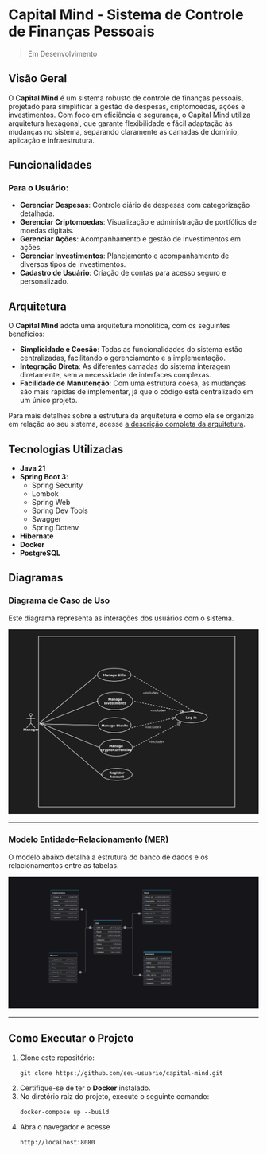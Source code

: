 # Capital Mind - Sistema de Controle de Finanças Pessoais

> Em Desenvolvimento

## Visão Geral

O **Capital Mind** é um sistema robusto de controle de finanças pessoais, projetado para simplificar a gestão de despesas, criptomoedas, ações e investimentos. Com foco em eficiência e segurança, o Capital Mind utiliza arquitetura hexagonal, que garante flexibilidade e fácil adaptação às mudanças no sistema, separando claramente as camadas de domínio, aplicação e infraestrutura.

## Funcionalidades

### Para o Usuário:
- **Gerenciar Despesas**: Controle diário de despesas com categorização detalhada.
- **Gerenciar Criptomoedas**: Visualização e administração de portfólios de moedas digitais.
- **Gerenciar Ações**: Acompanhamento e gestão de investimentos em ações.
- **Gerenciar Investimentos**: Planejamento e acompanhamento de diversos tipos de investimentos.
- **Cadastro de Usuário**: Criação de contas para acesso seguro e personalizado.

## Arquitetura

O **Capital Mind** adota uma arquitetura monolítica, com os seguintes benefícios:

- **Simplicidade e Coesão**: Todas as funcionalidades do sistema estão centralizadas, facilitando o gerenciamento e a implementação.
- **Integração Direta**: As diferentes camadas do sistema interagem diretamente, sem a necessidade de interfaces complexas.
- **Facilidade de Manutenção**: Com uma estrutura coesa, as mudanças são mais rápidas de implementar, já que o código está centralizado em um único projeto.

Para mais detalhes sobre a estrutura da arquitetura e como ela se organiza em relação ao seu sistema, acesse [a descrição completa da arquitetura](./src/main/java/gustavo/ventieri/capitalmind/documents/architecture/monolithicArchitecture.md).

## Tecnologias Utilizadas

- **Java 21**
- **Spring Boot 3**:
  - Spring Security
  - Lombok
  - Spring Web
  - Spring Dev Tools
  - Swagger
  - Spring Dotenv
- **Hibernate**
- **Docker**
- **PostgreSQL**

## Diagramas

### Diagrama de Caso de Uso
Este diagrama representa as interações dos usuários com o sistema.  

![Diagrama de Caso de Uso](./src/main/java/gustavo/ventieri/capitalmind/documents/useCase/UseCase_CapitalMind.png)

---

### Modelo Entidade-Relacionamento (MER)
O modelo abaixo detalha a estrutura do banco de dados e os relacionamentos entre as tabelas.  

![Modelo Entidade-Relacionamento (MER)](./src/main/java/gustavo/ventieri/capitalmind/documents/mer/MER_CapitalMind.png)

---

## Como Executar o Projeto

1. Clone este repositório:
   ```
   git clone https://github.com/seu-usuario/capital-mind.git
   ```
2. Certifique-se de ter o **Docker** instalado.
3. No diretório raiz do projeto, execute o seguinte comando:
   ```
   docker-compose up --build
   ```
4. Abra o navegador e acesse
   ```
   http://localhost:8080
   ```
